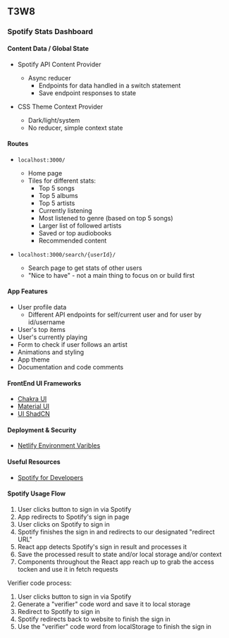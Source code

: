 ## T3W8

### Spotify Stats Dashboard 

#### Content Data / Global State
- Spotify API Content Provider
    - Async reducer
        - Endpoints for data handled in a switch statement
        - Save endpoint responses to state

- CSS Theme Context Provider
    - Dark/light/system
    - No reducer, simple context state

#### Routes
- `localhost:3000/`
    - Home page
    - Tiles for different stats:
        - Top 5 songs
        - Top 5 albums
        - Top 5 artists
        - Currently listening
        - Most listened to genre (based on top 5 songs)
        - Larger list of followed artists
        - Saved or top audiobooks
        - Recommended content

- `localhost:3000/search/{userId}/`
    - Search page to get stats of other users
    - "Nice to have" - not a main thing to focus on or build first

#### App Features
- User profile data
    - Different API endpoints for self/current user and for user by id/username
- User's top items
- User's currently playing
- Form to check if user follows an artist
- Animations and styling
- App theme
- Documentation and code comments

#### FrontEnd UI Frameworks 
- [Chakra UI](https://v2.chakra-ui.com/)
- [Material UI](https://mui.com/material-ui/)
- [UI ShadCN](https://ui.shadcn.com/)

#### Deployment & Security
- [Netlify Environment Varibles](https://docs.netlify.com/environment-variables/overview/)

#### Useful Resources
- [Spotify for Developers](https://developer.spotify.com/documentation/web-api)

#### Spotify Usage Flow
1. User clicks button to sign in via Spotify
2. App redirects to Spotify's sign in page
3. User clicks on Spotify to sign in
4. Spotify finishes the sign in and redirects to our designated "redirect URL"
5. React app detects Spotify's sign in result and processes it
6. Save the processed result to state and/or local storage and/or context
7. Components throughout the React app reach up to grab the access tocken and use it in fetch requests

Verifier code process:
1. User clicks button to sign in via Spotify
2. Generate a "verifier" code word and save it to local storage
3. Redirect to Spotify to sign in
4. Spotify redirects back to website to finish the sign in
5. Use the "verifier" code word from localStorage to finish the sign in